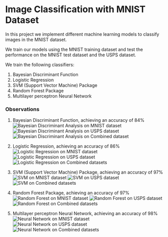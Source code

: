 # Image Classification with MNIST Dataset

In this project we implement different machine learning models to classify images in the MNIST dataset.

We train our models using the MNIST training dataset and test the performance on the MNIST test dataset and the USPS dataset.

We train the following classifiers:
1. Bayesian Discriminant Function
2. Logistic Regression
3. SVM (Support Vector Machine) Package
4. Random Forest Package
5. Multilayer perceptron Neural Network


### Observations

1. Bayesian Discriminant Function, achieving an accuracy of 84%
![Bayesian Discriminant Analysis on MNIST dataset](https://github.com/siddheswarc/MNIST/raw/master/confusion_matrices/Bayesian%20Discriminant%20Analysis%20on%20MNIST%20dataset.png)
![Bayesian Discriminant Analysis on USPS dataset](https://github.com/siddheswarc/MNIST/raw/master/confusion_matrices/Bayesian%20Discriminant%20Analysis%20on%20USPS%20dataset.png)
![Bayesian Discriminant Analysis on Combined dataset](https://github.com/siddheswarc/MNIST/raw/master/confusion_matrices/Bayesian%20Discriminant%20Analysis%20on%20combined%20dataset.png)


2. Logistic Regression, achieving an accuracy of 86%
![Logistic Regression on MNIST dataset](https://github.com/siddheswarc/MNIST/raw/master/confusion_matrices/Logistic%20Regression%20on%20MNIST%20dataset.png)
![Logistic Regression on USPS dataset](https://github.com/siddheswarc/MNIST/raw/master/confusion_matrices/Logistic%20Regression%20on%20USPS%20dataset.png)
![Logistic Regression on Combined datasets](https://github.com/siddheswarc/MNIST/raw/master/confusion_matrices/Logistic%20Regression%20on%20combined%20dataset.png)


3. SVM (Support Vector Machine) Package, achieving an accuracy of 97%
![SVM on MNIST dataset](https://github.com/siddheswarc/MNIST/raw/master/confusion_matrices/SVM%20on%20MNIST%20dataset.png)
![SVM on USPS dataset](https://github.com/siddheswarc/MNIST/raw/master/confusion_matrices/SVM%20on%20USPS%20dataset.png)
![SVM on Combined datasets](https://github.com/siddheswarc/MNIST/raw/master/confusion_matrices/SVM%20on%20combined%20dataset.png)


4. Random Forest Package, achieving an accuracy of 97%
![Random Forest on MNIST dataset](https://github.com/siddheswarc/MNIST/raw/master/confusion_matrices/Random%20Forest%20on%20MNIST%20dataset.png)
![Random Forest on USPS dataset](https://github.com/siddheswarc/MNIST/raw/master/confusion_matrices/Random%20Forest%20on%20USPS%20dataset.png)
![Random Forest on Combined datasets](https://github.com/siddheswarc/MNIST/raw/master/confusion_matrices/Random%20Forest%20on%20combined%20dataset.png)


5. Multilayer perceptron Neural Network, achieving an accuracy of 98%
![Neural Network on MNIST dataset](https://github.com/siddheswarc/MNIST/raw/master/confusion_matrices/Neural%20Network%20on%20MNIST%20dataset.png)
![Neural Network on USPS dataset](https://github.com/siddheswarc/MNIST/raw/master/confusion_matrices/Neural%20Network%20on%20USPS%20dataset.png)
![Neural Network on Combined datasets](https://github.com/siddheswarc/MNIST/raw/master/confusion_matrices/Neural%20Network%20on%20combined%20dataset.png)
